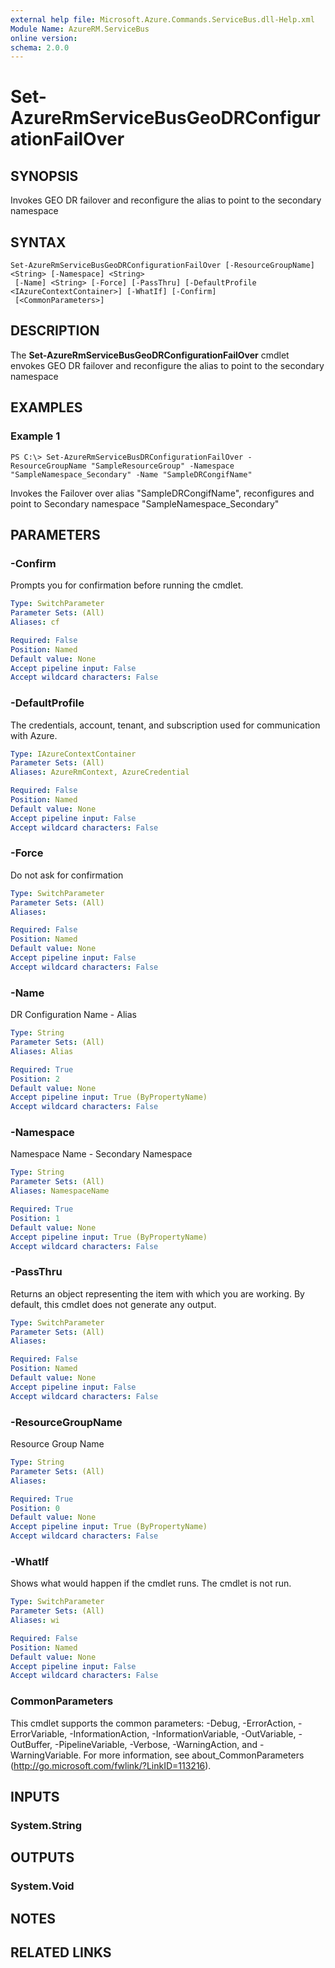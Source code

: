 ```yaml
---
external help file: Microsoft.Azure.Commands.ServiceBus.dll-Help.xml
Module Name: AzureRM.ServiceBus
online version:
schema: 2.0.0
---
```


# Set-AzureRmServiceBusGeoDRConfigurationFailOver

## SYNOPSIS
Invokes GEO DR failover and reconfigure the alias to point to the secondary namespace

## SYNTAX

```
Set-AzureRmServiceBusGeoDRConfigurationFailOver [-ResourceGroupName] <String> [-Namespace] <String>
 [-Name] <String> [-Force] [-PassThru] [-DefaultProfile <IAzureContextContainer>] [-WhatIf] [-Confirm]
 [<CommonParameters>]
```

## DESCRIPTION
The **Set-AzureRmServiceBusGeoDRConfigurationFailOver** cmdlet envokes GEO DR failover and reconfigure the alias to point to the secondary namespace

## EXAMPLES

### Example 1
```
PS C:\> Set-AzureRmServiceBusDRConfigurationFailOver -ResourceGroupName "SampleResourceGroup" -Namespace "SampleNamespace_Secondary" -Name "SampleDRCongifName"
```

Invokes the Failover over alias "SampleDRCongifName", reconfigures and point to Secondary namespace "SampleNamespace_Secondary"

## PARAMETERS

### -Confirm
Prompts you for confirmation before running the cmdlet.

```yaml
Type: SwitchParameter
Parameter Sets: (All)
Aliases: cf

Required: False
Position: Named
Default value: None
Accept pipeline input: False
Accept wildcard characters: False
```

### -DefaultProfile
The credentials, account, tenant, and subscription used for communication with Azure.

```yaml
Type: IAzureContextContainer
Parameter Sets: (All)
Aliases: AzureRmContext, AzureCredential

Required: False
Position: Named
Default value: None
Accept pipeline input: False
Accept wildcard characters: False
```

### -Force
Do not ask for confirmation

```yaml
Type: SwitchParameter
Parameter Sets: (All)
Aliases:

Required: False
Position: Named
Default value: None
Accept pipeline input: False
Accept wildcard characters: False
```

### -Name
DR Configuration Name - Alias

```yaml
Type: String
Parameter Sets: (All)
Aliases: Alias

Required: True
Position: 2
Default value: None
Accept pipeline input: True (ByPropertyName)
Accept wildcard characters: False
```

### -Namespace
Namespace Name - Secondary Namespace

```yaml
Type: String
Parameter Sets: (All)
Aliases: NamespaceName

Required: True
Position: 1
Default value: None
Accept pipeline input: True (ByPropertyName)
Accept wildcard characters: False
```

### -PassThru
Returns an object representing the item with which you are working.
By default, this cmdlet does not generate any output.

```yaml
Type: SwitchParameter
Parameter Sets: (All)
Aliases:

Required: False
Position: Named
Default value: None
Accept pipeline input: False
Accept wildcard characters: False
```

### -ResourceGroupName
Resource Group Name

```yaml
Type: String
Parameter Sets: (All)
Aliases:

Required: True
Position: 0
Default value: None
Accept pipeline input: True (ByPropertyName)
Accept wildcard characters: False
```

### -WhatIf
Shows what would happen if the cmdlet runs.
The cmdlet is not run.

```yaml
Type: SwitchParameter
Parameter Sets: (All)
Aliases: wi

Required: False
Position: Named
Default value: None
Accept pipeline input: False
Accept wildcard characters: False
```

### CommonParameters
This cmdlet supports the common parameters: -Debug, -ErrorAction, -ErrorVariable, -InformationAction, -InformationVariable, -OutVariable, -OutBuffer, -PipelineVariable, -Verbose, -WarningAction, and -WarningVariable.
For more information, see about_CommonParameters (http://go.microsoft.com/fwlink/?LinkID=113216).

## INPUTS

### System.String


## OUTPUTS

### System.Void


## NOTES

## RELATED LINKS

